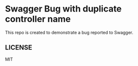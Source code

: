 # Swagger Bug with duplicate controller name

This repo is created to demonstrate a bug reported to Swagger.

## LICENSE

MIT
